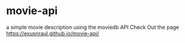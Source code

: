 # movie-api
a simple movie description using the moviedb API
Check Out the page https://exusnraul.github.io/movie-api/
